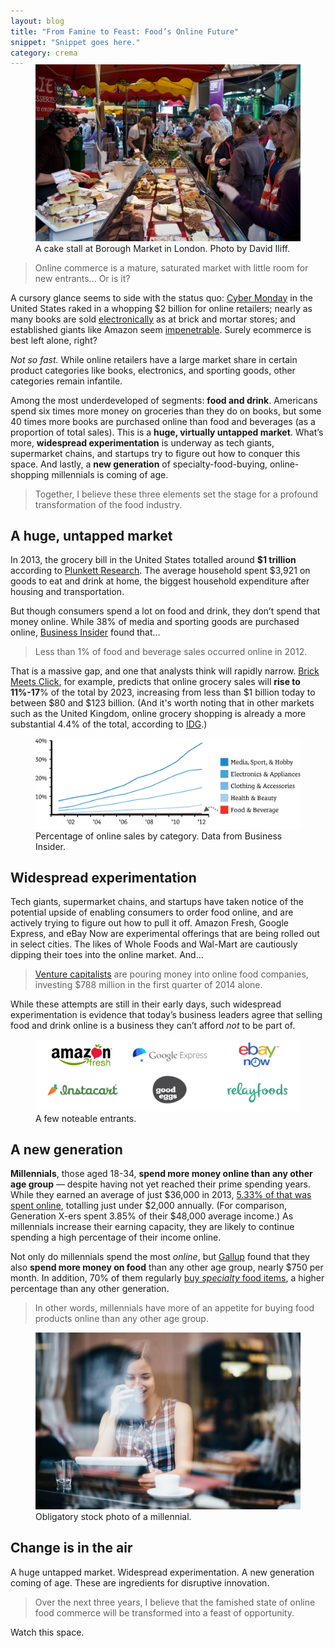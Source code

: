 ```yaml
---
layout: blog
title: "From Famine to Feast: Food’s Online Future"
snippet: "Snippet goes here."
category: crema
---
```


<figure class="large" style="margin-top: -1.43em;">
	<img src="/resources/images/2014-12-08/borough-market.jpg" />
	<figcaption>A cake stall at Borough Market in London. Photo by David Iliff.</figcaption>
</figure>

> Online commerce is a mature, saturated market with little room for new entrants... Or is it?

A cursory glance seems to side with the status quo: [Cyber Monday][1] in the United States raked in a whopping $2 billion for online retailers; nearly as many books are sold [electronically][2] as at brick and mortar stores; and established giants like Amazon seem [impenetrable][10]. Surely ecommerce is best left alone, right?

*Not so fast.* While online retailers have a large market share in certain product categories like books, electronics, and sporting goods, other categories remain infantile.

Among the most underdeveloped of segments: **food and drink**. Americans spend six times more money on groceries than they do on books, but some 40 times more books are purchased online than food and beverages (as a proportion of total sales). This is a **huge, virtually untapped market**. What’s more, **widespread experimentation** is underway as tech giants, supermarket chains, and startups try to figure out how to conquer this space. And lastly, a **new generation** of specialty-food-buying, online-shopping millennials is coming of age.

> Together, I believe these three elements set the stage for a profound transformation of the food industry.


## A huge, untapped market
In 2013, the grocery bill in the United States totalled around **$1 trillion** according to [Plunkett Research][3]. The average household spent $3,921 on goods to eat and drink at home, the biggest household expenditure after housing and transportation.

But though consumers spend a lot on food and drink, they don’t spend that money online. While 38% of media and sporting goods are purchased online, [Business Insider][4] found that...

> Less than 1% of food and beverage sales occurred online in 2012.

That is a massive gap, and one that analysts think will rapidly narrow. [Brick Meets Click][5], for example, predicts that online grocery sales will **rise to 11%-17**% of the total by 2023, increasing from less than $1 billion today to between $80 and $123 billion. (And it's worth noting that in other markets such as the United Kingdom, online grocery shopping is already a more substantial 4.4% of the total, according to [IDG][11].)

<figure class="medium">
	<img src="/resources/images/2014-12-08/online-spending-graph.png" />
	<figcaption>Percentage of online sales by category. Data from Business Insider.</figcaption>
</figure>


## Widespread experimentation
Tech giants, supermarket chains, and startups have taken notice of the potential upside of enabling consumers to order food online, and are actively trying to figure out how to pull it off. Amazon Fresh, Google Express, and eBay Now are experimental offerings that are being rolled out in select cities. The likes of Whole Foods and Wal-Mart are cautiously dipping their toes into the online market. And...

> [Venture capitalists][6] are pouring money into online food companies, investing $788 million in the first quarter of 2014 alone.

While these attempts are still in their early days, such widespread experimentation is evidence that today’s business leaders agree that selling food and drink online is a business they can’t afford *not* to be part of.

<figure class="medium">
	<img src="/resources/images/2014-12-08/tech-logos.png" />
	<figcaption>A few noteable entrants.</figcaption>
</figure>

## A new generation

**Millennials**, those aged 18-34, **spend more money online than any other age group** — despite having not yet reached their prime spending years. While they earned an average of just $36,000 in 2013, [5.33% of that was spent online][7], totalling just under $2,000 annually. (For comparison, Generation X-ers spent 3.85% of their $48,000 average income.) As millennials increase their earning capacity, they are likely to continue spending a high percentage of their income online.

Not only do millennials spend the most *online*, but [Gallup][8] found that they also **spend more money on food** than any other age group, nearly $750 per month. In addition, 70% of them regularly [buy *specialty* food items][9], a higher percentage than any other generation.

> In other words, millennials have more of an appetite for buying food products online than any other age group.

<figure class="medium">
	<img src="/resources/images/2014-12-08/millenial.jpg" />
	<figcaption>Obligatory stock photo of a millennial.</figcaption>
</figure>


## Change is in the air

A huge untapped market. Widespread experimentation. A new generation coming of age. These are ingredients for disruptive innovation.

> Over the next three years, I believe that the famished state of online food commerce will be transformed into a feast of opportunity.

Watch this space.


[1]: http://www.huffingtonpost.com/2014/12/02/cyber-monday-record_n_6259082.html
[2]: http://www.digitalbookworld.com/2013/online-retail-now-accounts-for-nearly-half-all-u-s-book-sales/
[3]: http://www.plunkettresearch.com/food-beverage-grocery-market-research/industry-and-business-data
[4]: https://intelligence.businessinsider.com/this-is-how-much-e-commerce-is-disrupting-the-different-retail-categories-2014-5
[5]: http://www.brickmeetsclick.com/stuff/contentmgr/files/.../pdf/bmc_online_grocery_forecast_10_8_final.pdf
[6]: http://www.businessweek.com/articles/2014-10-23/mobile-food-startups-move-beyond-delivery-into-food-prep
[7]: http://www.businessinsider.com/the-surprising-demographics-of-who-shops-online-and-on-mobile-2014-6
[8]: http://www.gallup.com/poll/156416/americans-spend-151-week-food-high-income-180.aspx
[9]: https://www.specialtyfood.com/news/article/todays-consumer-14/
[10]: http://www.forbes.com/sites/jeffbercovici/2014/02/10/amazon-vs-book-publishers-by-the-numbers/
[11]: http://www.igd.com/our-expertise/Retail/retail-outlook/3371/UK-Grocery-Retailing/